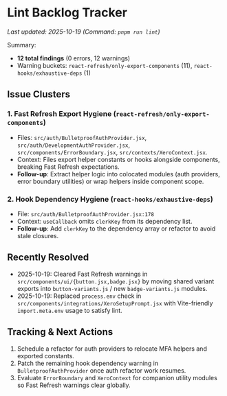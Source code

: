 # Lint Backlog Tracker

_Last updated: 2025-10-19 (Command: `pnpm run lint`)_

Summary:
- **12 total findings** (0 errors, 12 warnings)
- Warning buckets: `react-refresh/only-export-components` (11), `react-hooks/exhaustive-deps` (1)

## Issue Clusters

### 1. Fast Refresh Export Hygiene (`react-refresh/only-export-components`)
- Files: `src/auth/BulletproofAuthProvider.jsx`, `src/auth/DevelopmentAuthProvider.jsx`, `src/components/ErrorBoundary.jsx`, `src/contexts/XeroContext.jsx`.
- Context: Files export helper constants or hooks alongside components, breaking Fast Refresh expectations.
- **Follow-up**: Extract helper logic into colocated modules (auth providers, error boundary utilities) or wrap helpers inside component scope.

### 2. Hook Dependency Hygiene (`react-hooks/exhaustive-deps`)
- File: `src/auth/BulletproofAuthProvider.jsx:178`
- Context: `useCallback` omits `clerkKey` from its dependency list.
- **Follow-up**: Add `clerkKey` to the dependency array or refactor to avoid stale closures.

## Recently Resolved
- 2025-10-19: Cleared Fast Refresh warnings in `src/components/ui/{button.jsx,badge.jsx}` by moving shared variant exports into `button-variants.js` / new `badge-variants.js` modules.
- 2025-10-19: Replaced `process.env` check in `src/components/integrations/XeroSetupPrompt.jsx` with Vite-friendly `import.meta.env` usage to satisfy lint.

## Tracking & Next Actions
1. Schedule a refactor for auth providers to relocate MFA helpers and exported constants.
2. Patch the remaining hook dependency warning in `BulletproofAuthProvider` once auth refactor work resumes.
3. Evaluate `ErrorBoundary` and `XeroContext` for companion utility modules so Fast Refresh warnings clear globally.
